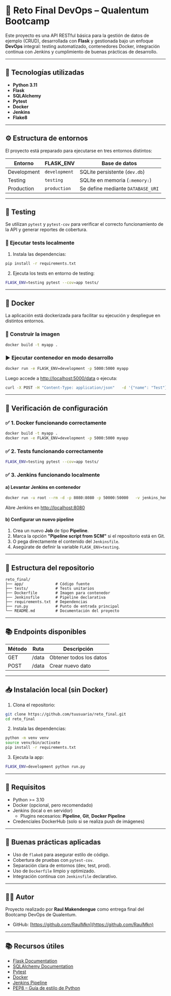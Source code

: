 
# 🏁 Reto Final DevOps – Qualentum Bootcamp

Este proyecto es una API RESTful básica para la gestión de datos de ejemplo (CRUD), desarrollada con **Flask** y gestionada bajo un enfoque **DevOps** integral: testing automatizado, contenedores Docker, integración continua con Jenkins y cumplimiento de buenas prácticas de desarrollo.

---

## 🚀 Tecnologías utilizadas

- **Python 3.11**
- **Flask**
- **SQLAlchemy**
- **Pytest**
- **Docker**
- **Jenkins**
- **Flake8**

---

## ⚙️ Estructura de entornos

El proyecto está preparado para ejecutarse en tres entornos distintos:

| Entorno     | FLASK_ENV     | Base de datos                      |
|-------------|---------------|------------------------------------|
| Development | `development` | SQLite persistente (`dev.db`)     |
| Testing     | `testing`     | SQLite en memoria (`:memory:`)    |
| Production  | `production`  | Se define mediante `DATABASE_URI` |

---

## 🧪 Testing

Se utilizan `pytest` y `pytest-cov` para verificar el correcto funcionamiento de la API y generar reportes de cobertura.

### 🔧 Ejecutar tests localmente

1. Instala las dependencias:

```bash
pip install -r requirements.txt
```

2. Ejecuta los tests en entorno de testing:

```bash
FLASK_ENV=testing pytest --cov=app tests/
```

---

## 🐳 Docker

La aplicación está dockerizada para facilitar su ejecución y despliegue en distintos entornos.

### 🔨 Construir la imagen

```bash
docker build -t myapp .
```

### ▶️ Ejecutar contenedor en modo desarrollo

```bash
docker run -e FLASK_ENV=development -p 5000:5000 myapp
```

Luego accede a [http://localhost:5000/data](http://localhost:5000/data) o ejecuta:

```bash
curl -X POST -H "Content-Type: application/json"   -d '{"name": "Test"}' http://localhost:5000/data
```

---

## 🧪 Verificación de configuración

### ✅ 1. Docker funcionando correctamente

```bash
docker build -t myapp .
docker run -e FLASK_ENV=development -p 5000:5000 myapp
```

### ✅ 2. Tests funcionando correctamente

```bash
FLASK_ENV=testing pytest --cov=app tests/
```

### ✅ 3. Jenkins funcionando localmente

#### a) Levantar Jenkins en contenedor

```bash
docker run -u root --rm -d -p 8080:8080 -p 50000:50000   -v jenkins_home:/var/jenkins_home   -v /var/run/docker.sock:/var/run/docker.sock   jenkins/jenkins:lts
```

Abre Jenkins en [http://localhost:8080](http://localhost:8080)

#### b) Configurar un nuevo pipeline

1. Crea un nuevo **Job** de tipo **Pipeline**.
2. Marca la opción **"Pipeline script from SCM"** si el repositorio está en Git.
3. O pega directamente el contenido del `Jenkinsfile`.
4. Asegúrate de definir la variable `FLASK_ENV=testing`.

---

## 📁 Estructura del repositorio

```text
reto_final/
├── app/              # Código fuente
├── tests/            # Tests unitarios
├── Dockerfile        # Imagen para contenedor
├── Jenkinsfile       # Pipeline declarativa
├── requirements.txt  # Dependencias
├── run.py            # Punto de entrada principal
└── README.md         # Documentación del proyecto
```

---

## 📚 Endpoints disponibles

| Método | Ruta    | Descripción             |
|--------|---------|-------------------------|
| GET    | /data   | Obtener todos los datos |
| POST   | /data   | Crear nuevo dato        |

---

## 📥 Instalación local (sin Docker)

1. Clona el repositorio:

```bash
git clone https://github.com/tuusuario/reto_final.git
cd reto_final
```

2. Instala las dependencias:

```bash
python -m venv venv
source venv/bin/activate
pip install -r requirements.txt
```

3. Ejecuta la app:

```bash
FLASK_ENV=development python run.py
```

---

## 🧾 Requisitos

- Python >= 3.10
- Docker (opcional, pero recomendado)
- Jenkins (local o en servidor)
  - Plugins necesarios: **Pipeline**, **Git**, **Docker Pipeline**
- Credenciales DockerHub (solo si se realiza push de imágenes)

---

## 🧠 Buenas prácticas aplicadas

- Uso de `flake8` para asegurar estilo de código.
- Cobertura de pruebas con `pytest-cov`.
- Separación clara de entornos (dev, test, prod).
- Uso de `Dockerfile` limpio y optimizado.
- Integración continua con `Jenkinsfile` declarativo.

---

## 👨‍💻 Autor

Proyecto realizado por **Raul Makendengue** como entrega final del Bootcamp DevOps de Qualentum.

- GitHub: [https://github.com/RaulMkn](https://github.com/RaulMkn)

---

## 📚 Recursos útiles

- [Flask Documentation](https://flask.palletsprojects.com/)
- [SQLAlchemy Documentation](https://docs.sqlalchemy.org/)
- [Pytest](https://docs.pytest.org/)
- [Docker](https://docs.docker.com/)
- [Jenkins Pipeline](https://www.jenkins.io/doc/book/pipeline/)
- [PEP8 – Guía de estilo de Python](https://peps.python.org/pep-0008/)
